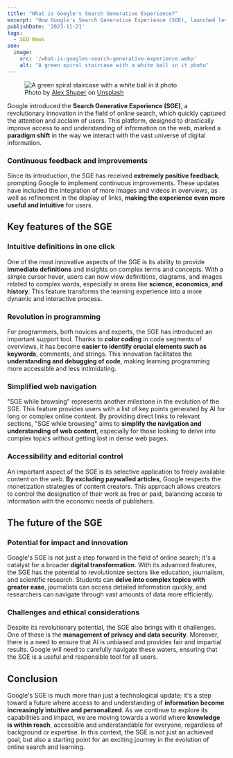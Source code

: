 ```yaml
---
title: "What is Google's Search Generative Experience?"
excerpt: "How Google's Search Generative Experience (SGE), launched less than three months ago, is already redefining the way we search online."
publishDate: '2023-11-21'
tags:
  - SEO News
seo:
  image:
    src: '/what-is-googles-search-generative-experience.webp'
    alt: "A green spiral staircase with a white ball in it photo"
---
```


<figure>
  <img id="cover-img" src="/what-is-googles-search-generative-experience.webp" alt="A green spiral staircase with a white ball in it photo">
  <figcaption>Photo by <a href="https://unsplash.com/@alexshuperart?utm_content=creditCopyText&amp;utm_medium=referral&amp;utm_source=unsplash">Alex Shuper</a> on <a href="https://unsplash.com/photos/a-picture-of-a-woman-with-a-dumbbell-in-her-hand-l2nJZnXxkx4?utm_content=creditCopyText&amp;utm_medium=referral&amp;utm_source=unsplash">Unsplash</a></figcaption>
</figure>

Google introduced the **Search Generative Experience (SGE)**, a revolutionary innovation in the field of online search, which quickly captured the attention and acclaim of users. This platform, designed to drastically improve access to and understanding of information on the web, marked a **paradigm shift** in the way we interact with the vast universe of digital information.

### Continuous feedback and improvements

Since its introduction, the SGE has received **extremely positive feedback**, prompting Google to implement continuous improvements. These updates have included the integration of more images and videos in overviews, as well as refinement in the display of links, **making the experience even more useful and intuitive** for users.

## Key features of the SGE

### Intuitive definitions in one click

One of the most innovative aspects of the SGE is its ability to provide **immediate definitions** and insights on complex terms and concepts. With a simple cursor hover, users can now view definitions, diagrams, and images related to complex words, especially in areas like **science, economics, and history**. This feature transforms the learning experience into a more dynamic and interactive process.

### Revolution in programming

For programmers, both novices and experts, the SGE has introduced an important support tool. Thanks to **color coding** in code segments of overviews, it has become **easier to identify crucial elements such as keywords**, comments, and strings. This innovation facilitates the **understanding and debugging of code**, making learning programming more accessible and less intimidating.

### Simplified web navigation

"SGE while browsing" represents another milestone in the evolution of the SGE. This feature provides users with a list of key points generated by AI for long or complex online content. By providing direct links to relevant sections, "SGE while browsing" aims to **simplify the navigation and understanding of web content**, especially for those looking to delve into complex topics without getting lost in dense web pages.

### Accessibility and editorial control

An important aspect of the SGE is its selective application to freely available content on the web. **By excluding paywalled articles**, Google respects the monetization strategies of content creators. This approach allows creators to control the designation of their work as free or paid, balancing access to information with the economic needs of publishers.

## The future of the SGE

### Potential for impact and innovation

Google's SGE is not just a step forward in the field of online search; it's a catalyst for a broader **digital transformation**. With its advanced features, the SGE has the potential to revolutionize sectors like education, journalism, and scientific research. Students can **delve into complex topics with greater ease**, journalists can access detailed information quickly, and researchers can navigate through vast amounts of data more efficiently.

### Challenges and ethical considerations

Despite its revolutionary potential, the SGE also brings with it challenges. One of these is the **management of privacy and data security**. Moreover, there is a need to ensure that AI is unbiased and provides fair and impartial results. Google will need to carefully navigate these waters, ensuring that the SGE is a useful and responsible tool for all users.

## Conclusion

Google's SGE is much more than just a technological update; it's a step toward a future where access to and understanding of **information become increasingly intuitive and personalized**. As we continue to explore its capabilities and impact, we are moving towards a world where **knowledge is within reach**, accessible and understandable for everyone, regardless of background or expertise. In this context, the SGE is not just an achieved goal, but also a starting point for an exciting journey in the evolution of online search and learning.
